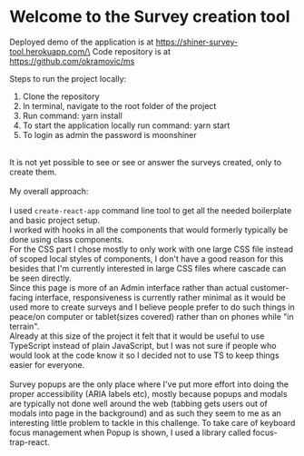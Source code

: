 # Welcome to the Survey creation tool

Deployed demo of the application is at https://shiner-survey-tool.herokuapp.com/\
Code repository is at https://github.com/okramovic/ms

Steps to run the project locally:
1) Clone the repository
2) In terminal, navigate to the root folder of the project
3) Run command: yarn install
4) To start the application locally run command: yarn start
5) To login as admin the password is moonshiner

\
It is not yet possible to see or see or answer the surveys created, only to create them.
\
\
My overall approach:
\
\
I used `create-react-app` command line tool to get all the needed boilerplate and basic project setup.\
I worked with hooks in all the components that would formerly typically be done using class components.\
For the CSS part I chose mostly to only work with one large CSS file instead of scoped local styles of components, I don't have a good reason for this besides that I'm currently interested in large CSS files where cascade can be seen directly.\
Since this page is more of an Admin interface rather than actual customer-facing interface, responsiveness is currently rather minimal as it would be used more to create surveys and I believe people prefer to do such things in peace/on computer or tablet(sizes covered) rather than on phones while "in terrain".\
Already at this size of the project it felt that it would be useful to use TypeScript instead of plain JavaScript, but I was not sure if people who would look at the code know it so I decided not to use TS to keep things easier for everyone.
\
\
Survey popups are the only place where I've put more effort into doing the proper accessibility (ARIA labels etc), mostly because popups and modals are typically not done well around the web (tabbing gets users out of modals into page in the background) and as such they seem to me as an interesting little problem to tackle in this challenge.
To take care of keyboard focus management when Popup is shown, I used a library called focus-trap-react.
